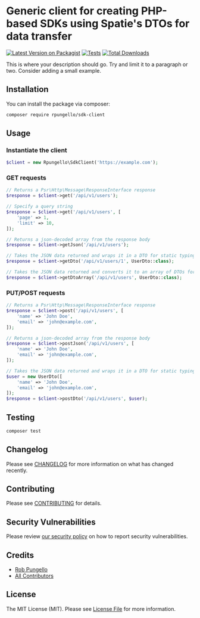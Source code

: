 # Generic client for creating PHP-based SDKs using Spatie's DTOs for data transfer

[![Latest Version on Packagist](https://img.shields.io/packagist/v/rpungello/sdk-client.svg?style=flat-square)](https://packagist.org/packages/rpungello/sdk-client)
[![Tests](https://img.shields.io/github/actions/workflow/status/rpungello/sdk-client/run-tests.yml?branch=main&label=tests&style=flat-square)](https://github.com/rpungello/sdk-client/actions/workflows/run-tests.yml)
[![Total Downloads](https://img.shields.io/packagist/dt/rpungello/sdk-client.svg?style=flat-square)](https://packagist.org/packages/rpungello/sdk-client)

This is where your description should go. Try and limit it to a paragraph or two. Consider adding a small example.

## Installation

You can install the package via composer:

```bash
composer require rpungello/sdk-client
```

## Usage

### Instantiate the client

```php
$client = new Rpungello\SdkClient('https://example.com');
```

### GET requests

```php
// Returns a Psr\Http\Message\ResponseInterface response
$response = $client->get('/api/v1/users');

// Specify a query string
$response = $client->get('/api/v1/users', [
    'page' => 1,
    'limit' => 10,
]);

// Returns a json-decoded array from the response body
$response = $client->getJson('/api/v1/users');

// Takes the JSON data returned and wraps it in a DTO for static typing
$response = $client->getDto('/api/v1/users/1', UserDto::class);

// Takes the JSON data returned and converts it to an array of DTOs for static typing
$response = $client->getDtoArray('/api/v1/users', UserDto::class);
```

### PUT/POST requests

```php
// Returns a Psr\Http\Message\ResponseInterface response
$response = $client->post('/api/v1/users', [
    'name' => 'John Doe',
    'email' => 'john@example.com',
]);

// Returns a json-decoded array from the response body
$response = $client->postJson('/api/v1/users', [
    'name' => 'John Doe',
    'email' => 'john@example.com',
]);

// Takes the JSON data returned and wraps it in a DTO for static typing
$user = new UserDto([
    'name' => 'John Doe',
    'email' => 'john@example.com',
]);
$response = $client->postDto('/api/v1/users', $user);
```

## Testing

```bash
composer test
```

## Changelog

Please see [CHANGELOG](CHANGELOG.md) for more information on what has changed recently.

## Contributing

Please see [CONTRIBUTING](https://github.com/spatie/.github/blob/main/CONTRIBUTING.md) for details.

## Security Vulnerabilities

Please review [our security policy](../../security/policy) on how to report security vulnerabilities.

## Credits

- [Rob Pungello](https://github.com/rpungello)
- [All Contributors](../../contributors)

## License

The MIT License (MIT). Please see [License File](LICENSE.md) for more information.
